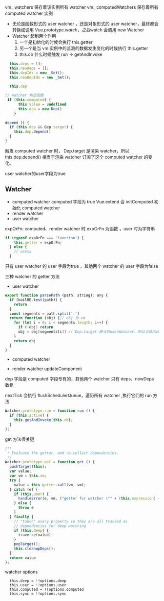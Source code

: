 vm._watchers 保存着该实例所有 watcher
vm._computedWatchers 保存着所有 computed watcher 实例

- 无论是函数形式的 user watcher ，还是对象形式的 user watcher，最终都会转换成调用 Vue.prototype.$watch，之后$watch 会调用 new Watcher
- Watcher 起到两个作用
    1. 一个是初始化的时候会执行 this.getter
    1. 另一个是当 vm 实例中的监测的数据发生变化的时候执行 this.getter
    1. this.cb 什么时候触发 run -> getAndInvoke
    
````js
  this.deps = [];
  this.newDeps = [];
  this.depIds = new _Set();
  this.newDepIds = new _Set();
  
  this.dep
````    


`````js
// Watcher 构造函数
 if (this.computed) {
      this.value = undefined
      this.dep = new Dep()
    }
    
depend () {
  if (this.dep && Dep.target) {
    this.dep.depend()
  }
}
`````
触发 computed watcher 时， Dep.target 是渲染 watcher，所以 this.dep.depend() 相当于渲染 watcher 订阅了这个 computed watcher 的变化。

user watcher的user字段为true


## Watcher
- computed watcher computed 字段为 true Vue.extend 会 initComputed 初始化 computed watcher
- render watcher
- user watcher

expOrFn: computed、render watcher 时 expOrFn 为函数 ，user 时为字符串
````js
if (typeof expOrFn === 'function') {
    this.getter = expOrFn;
  } else {
    // xxxxx
  }
````

只有 user watcher 的 user 字段为true ，其他两个 watcher 的 user 字段为false

三种 watcher 的 getter 方法

- user watcher

````js
export function parsePath (path: string): any {
  if (bailRE.test(path)) {
    return
  }
  const segments = path.split('.')
  return function (obj) {// obj 为 vm
    for (let i = 0; i < segments.length; i++) {
      if (!obj) return
      obj = obj[segments[i]] // Dep.target 是当前userWatcher，所以当访问vm.data里的数据时会将当前userWatcher收集为依赖
    }
    return obj
  }
}
````

- computed watcher

- render watcher
updateComponent

dep 字段是 computed 字段专有的，其他两个 watcher 只有 deps、newDeps 数组

nextTick 会执行 flushSchedulerQueue，遍历所有 watcher ,执行它们的 run 方法
````js
Watcher.prototype.run = function run () {
  if (this.active) {
    this.getAndInvoke(this.cb);
  }
};
````

get 方法很关键
````js
/**
 * Evaluate the getter, and re-collect dependencies.
 */
Watcher.prototype.get = function get () {
  pushTarget(this);
  var value;
  var vm = this.vm;
  try {
    value = this.getter.call(vm, vm);
  } catch (e) {
    if (this.user) {
      handleError(e, vm, ("getter for watcher \"" + (this.expression) + "\""));
    } else {
      throw e
    }
  } finally {
    // "touch" every property so they are all tracked as
    // dependencies for deep watching
    if (this.deep) {
      traverse(value);
    }
    popTarget();
    this.cleanupDeps();
  }
  return value
};
````


watcher options
````
  this.deep = !!options.deep
  this.user = !!options.user
  this.computed = !!options.computed
  this.sync = !!options.sync
````
